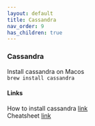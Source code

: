 ```yaml
---
layout: default
title: Cassandra
nav_order: 9
has_children: true
---
```

### Cassandra

Install cassandra on Macos   
```brew install cassandra```   

#### Links   
  
How to install cassandra [link](https://cassandra.apache.org/doc/latest/cassandra/getting_started/installing.html)  
Cheatsheet [link](https://www.baeldung.com/cassandra-query-cheat-sheet)   
